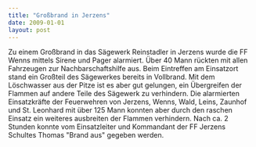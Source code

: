 ```yaml
---
title: "Großbrand in Jerzens"
date: 2009-01-01
layout: post
---
```


Zu einem Großbrand in das Sägewerk Reinstadler in Jerzens wurde die FF Wenns mittels Sirene und Pager alarmiert. Über 40 Mann rückten mit allen Fahrzeugen zur Nachbarschaftshilfe aus. Beim Eintreffen am Einsatzort stand ein Großteil des Sägewerkes bereits in Vollbrand. Mit dem Löschwasser aus der Pitze ist es aber gut gelungen, ein Übergreifen der Flammen auf andere Teile des Sägewerk zu verhindern. Die alarmierten Einsatzkräfte der Feuerwehren von Jerzens, Wenns, Wald, Leins, Zaunhof und St. Leonhard mit über 125 Mann konnten aber durch den raschen Einsatz ein weiteres ausbreiten der Flammen verhindern. Nach ca. 2 Stunden konnte vom Einsatzleiter und Kommandant der FF Jerzens Schultes Thomas "Brand aus" gegeben werden.